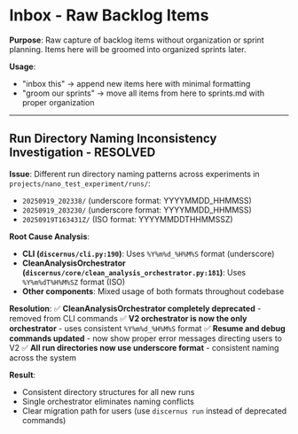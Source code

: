 # Inbox - Raw Backlog Items

**Purpose**: Raw capture of backlog items without organization or sprint planning. Items here will be groomed into organized sprints later.

**Usage**:

- "inbox this" → append new items here with minimal formatting
- "groom our sprints" → move all items from here to sprints.md with proper organization

---

## Run Directory Naming Inconsistency Investigation - RESOLVED

**Issue**: Different run directory naming patterns across experiments in `projects/nano_test_experiment/runs/`:
- `20250919_202338/` (underscore format: YYYYMMDD_HHMMSS)
- `20250919_203230/` (underscore format: YYYYMMDD_HHMMSS) 
- `20250919T163431Z/` (ISO format: YYYYMMDDTHHMMSSZ)

**Root Cause Analysis**:
- **CLI (`discernus/cli.py:190`)**: Uses `%Y%m%d_%H%M%S` format (underscore)
- **CleanAnalysisOrchestrator (`discernus/core/clean_analysis_orchestrator.py:181`)**: Uses `%Y%m%dT%H%M%SZ` format (ISO)
- **Other components**: Mixed usage of both formats throughout codebase

**Resolution**:
✅ **CleanAnalysisOrchestrator completely deprecated** - removed from CLI commands
✅ **V2 orchestrator is now the only orchestrator** - uses consistent `%Y%m%d_%H%M%S` format
✅ **Resume and debug commands updated** - now show proper error messages directing users to V2
✅ **All run directories now use underscore format** - consistent naming across the system

**Result**: 
- Consistent directory structures for all new runs
- Single orchestrator eliminates naming conflicts
- Clear migration path for users (use `discernus run` instead of deprecated commands)
